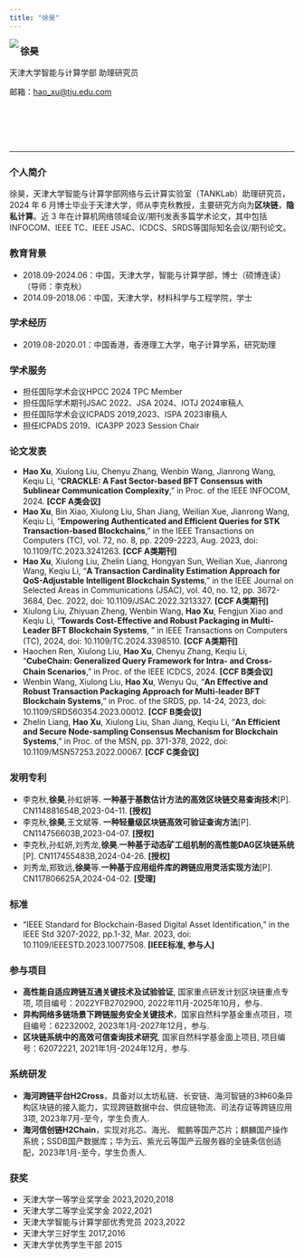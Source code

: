 ```yaml
---
title: "徐昊"
---
```


<img align="left" src="https://github.com/user-attachments/assets/87ea0384-254d-43b9-b2a4-a71e80e6e472"/>

### **徐昊**

天津大学智能与计算学部 助理研究员

邮箱：hao_xu@tju.edu.com

<br>
<br>
<br>
<br>

---

### **个人简介**
徐昊，天津大学智能与计算学部网络与云计算实验室（TANKLab）助理研究员，2024 年 6 月博士毕业于天津大学，师从李克秋教授，主要研究方向为**区块链**，**隐私计算**。近 3 年在计算机网络领域会议/期刊发表多篇学术论文，其中包括 INFOCOM、IEEE TC、IEEE JSAC、ICDCS、SRDS等国际知名会议/期刊论文。

### **教育背景**
*	2018.09-2024.06：中国，天津大学，智能与计算学部，博士（硕博连读）（导师：李克秋）
*	2014.09-2018.06：中国，天津大学，材料科学与工程学院，学士

### **学术经历**
*	2019.08-2020.01：中国香港，香港理工大学，电子计算学系，研究助理
  
### **学术服务**
*	担任国际学术会议HPCC 2024 TPC Member
*	担任国际学术期刊JSAC 2022、JSA 2024、IOTJ 2024审稿人
*	担任国际学术会议ICPADS 2019,2023、ISPA 2023审稿人
*	担任ICPADS 2019、ICA3PP 2023 Session Chair

### **论文发表**
*	**Hao Xu**, Xiulong Liu, Chenyu Zhang, Wenbin Wang, Jianrong Wang, Keqiu Li, “**CRACKLE: A Fast Sector-based BFT Consensus with Sublinear Communication Complexity**,” in Proc. of the IEEE INFOCOM, 2024. **[CCF A类会议]**
*	**Hao Xu**, Bin Xiao, Xiulong Liu, Shan Jiang, Weilian Xue, Jianrong Wang, Keqiu Li, “**Empowering Authenticated and Efficient Queries for STK Transaction-based Blockchains**,” in the IEEE Transactions on Computers (TC), vol. 72, no. 8, pp. 2209-2223, Aug. 2023, doi: 10.1109/TC.2023.3241263. **[CCF A类期刊]**
*	**Hao Xu**, Xiulong Liu, Zhelin Liang, Hongyan Sun, Weilian Xue, Jianrong Wang, Keqiu Li, “**A Transaction Cardinality Estimation Approach for QoS-Adjustable Intelligent Blockchain Systems**,” in the IEEE Journal on Selected Areas in Communications (JSAC), vol. 40, no. 12, pp. 3672-3684, Dec. 2022, doi: 10.1109/JSAC.2022.3213327. **[CCF A类期刊]**
*	Xiulong Liu, Zhiyuan Zheng, Wenbin Wang, **Hao Xu**, Fengjun Xiao and Keqiu Li, “**Towards Cost-Effective and Robust Packaging in Multi-Leader BFT Blockchain Systems**, ” in IEEE Transactions on Computers  (TC), 2024, doi: 10.1109/TC.2024.3398510. **[CCF A类期刊]**
*	Haochen Ren, Xiulong Liu, **Hao Xu**, Chenyu Zhang, Keqiu Li, “**CubeChain: Generalized Query Framework for Intra- and Cross-Chain Scenarios**,” in Proc. of the IEEE ICDCS, 2024. **[CCF B类会议]**
*	Wenbin Wang, Xiulong Liu, **Hao Xu**, Wenyu Qu, “**An Effective and Robust Transaction Packaging Approach for Multi-leader BFT Blockchain Systems**,” in Proc. of the SRDS, pp. 14-24, 2023, doi: 10.1109/SRDS60354.2023.00012. **[CCF B类会议]**
*	Zhelin Liang, **Hao Xu**, Xiulong Liu, Shan Jiang, Keqiu Li, “**An Efficient and Secure Node-sampling Consensus Mechanism for Blockchain Systems**,” in Proc. of the MSN, pp. 371-378, 2022, doi: 10.1109/MSN57253.2022.00067. **[CCF C类会议]**

### **发明专利**
*	李克秋,**徐昊**,孙虹妍等. **一种基于基数估计方法的高效区块链交易查询技术**[P]. CN114881654B,2023-04-11. **[授权]**
*	李克秋,**徐昊**,王文斌等. **一种轻量级区块链高效可验证查询方法**[P]. CN114756603B,2023-04-07. **[授权]**
*	李克秋,孙虹妍,刘秀龙,**徐昊**.**一种基于动态矿工组机制的高性能DAG区块链系统**[P]. CN117455483B,2024-04-26. **[授权]**
*	刘秀龙,郑致远,**徐昊**等.**一种基于应用组件库的跨链应用灵活实现方法**[P]. CN117806625A,2024-04-02. **[受理]**

### **标准**
*	“IEEE Standard for Blockchain-Based Digital Asset Identification,” in the IEEE Std 3207-2022, pp.1-32, Mar. 2023, doi: 10.1109/IEEESTD.2023.10077508. **[IEEE标准, 参与人]**

### **参与项目**
*	**高性能自适应跨链互通关键技术及试验验证**, 国家重点研发计划区块链重点专项, 项目编号：2022YFB2702900, 2022年11月-2025年10月，参与.
*	**异构网络多链场景下跨链服务安全关键技术**，国家自然科学基金重点项目，项目编号：62232002, 2023年1月-2027年12月，参与.
*	**区块链系统中的高效可信查询技术研究**, 国家自然科学基金面上项目, 项目编号：62072221, 2021年1月-2024年12月，参与.

### **系统研发**
*	**海河跨链平台H2Cross**，具备对以太坊私链、长安链、海河智链的3种60条异构区块链的接入能力，实现跨链数据中台、供应链物流、司法存证等跨链应用3项, 2023年7月-至今，学生负责人.
*	**海河信创链H2Chain**，实现对兆芯、海光、 鲲鹏等国产芯片；麒麟国产操作系统；SSDB国产数据库；华为云、紫光云等国产云服务器的全链条信创适配，2023年1月-至今，学生负责人.

### **获奖**
*	天津大学一等学业奖学金                                          2023,2020,2018 
*	天津大学二等学业奖学金                                               2022,2021
*	天津大学智能与计算学部优秀党员                                       2023,2022
*	天津大学三好学生                                                     2017,2016
*	天津大学优秀学生干部                                                      2015
